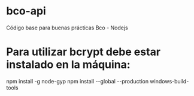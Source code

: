 # bco-api
Código base para buenas prácticas Bco - Nodejs

# Para utilizar bcrypt debe estar instalado en la máquina:
npm install -g node-gyp
npm install --global --production windows-build-tools
